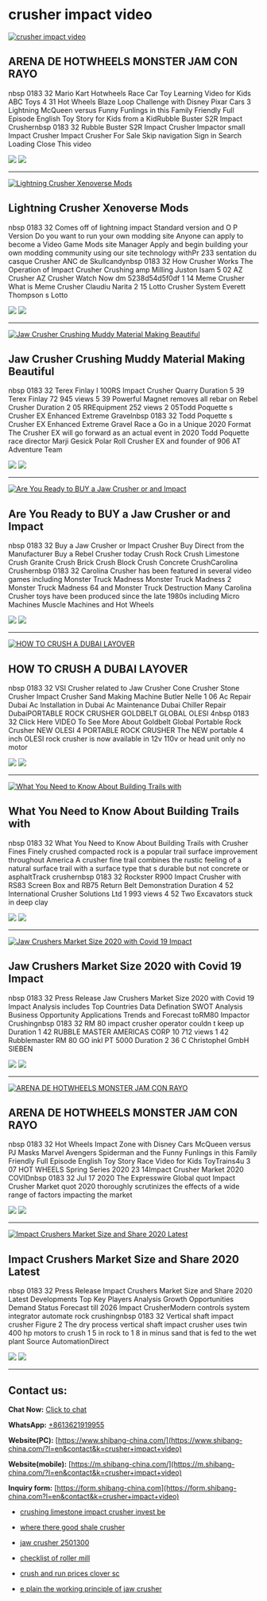 # crusher impact video

<a href="https://swt.shibang-china.com/?l=en&img&k=crusher+impact+video" target="_blank">![crusher impact video](http://static.shibang-china.com/all-800x300/2.jpg)</a>

## ARENA DE HOTWHEELS MONSTER JAM CON RAYO
nbsp 0183 32 Mario Kart Hotwheels Race Car Toy Learning Video for Kids ABC Toys 4 31 Hot Wheels Blaze Loop Challenge with Disney Pixar Cars 3 Lightning McQueen versus Funny Funlings in this Family Friendly Full Episode English Toy Story for Kids from a KidRubble Buster S2R Impact Crushernbsp 0183 32 Rubble Buster S2R Impact Crusher Impactor small Impact Crusher Impact Crusher For Sale Skip navigation Sign in Search Loading Close This video


<a href="https://whatsapp.shibangsoft.com/WhatsApp.php" target="_blank" title="WhatsApp">![](http://static.shibang-china.com/icon/whatsapp.png)</a> <a href="https://swt.shibang-china.com/?l=en&icon&k=crusher+impact+video" target="_blank">![](http://static.shibang-china.com/icon/chat-en.png)</a>

---

<a href="https://swt.shibang-china.com/?l=en&img&k=crusher+impact+video" target="_blank">![Lightning Crusher Xenoverse Mods](http://static.shibang-china.com/all-800x300/1234.jpg)</a>

## Lightning Crusher Xenoverse Mods
nbsp 0183 32 Comes off of lightning impact Standard version and O P Version Do you want to run your own modding site Anyone can apply to become a Video Game Mods site Manager Apply and begin building your own modding community using our site technology withPr 233 sentation du casque Crusher ANC de Skullcandynbsp 0183 32 How Crusher Works The Operation of Impact Crusher Crushing amp Milling Juston Isam 5 02 AZ Crusher AZ Crusher Watch Now dm 5238d54d5f0df 1 14 Meme Crusher What is Meme Crusher Claudiu Narita 2 15 Lotto Crusher System Everett Thompson s Lotto


<a href="https://whatsapp.shibangsoft.com/WhatsApp.php" target="_blank" title="WhatsApp">![](http://static.shibang-china.com/icon/whatsapp.png)</a> <a href="https://swt.shibang-china.com/?l=en&icon&k=crusher+impact+video" target="_blank">![](http://static.shibang-china.com/icon/chat-en.png)</a>

---

<a href="https://swt.shibang-china.com/?l=en&img&k=crusher+impact+video" target="_blank">![Jaw Crusher Crushing Muddy Material Making Beautiful](http://static.shibang-china.com/all-800x300/1072.jpg)</a>

## Jaw Crusher Crushing Muddy Material Making Beautiful
nbsp 0183 32 Terex Finlay I 100RS Impact Crusher Quarry Duration 5 39 Terex Finlay 72 945 views 5 39 Powerful Magnet removes all rebar on Rebel Crusher Duration 2 05 RREquipment 252 views 2 05Todd Poquette s Crusher EX Enhanced Extreme Gravelnbsp 0183 32 Todd Poquette s Crusher EX Enhanced Extreme Gravel Race a Go in a Unique 2020 Format The Crusher EX will go forward as an actual event in 2020 Todd Poquette race director Marji Gesick Polar Roll Crusher EX and founder of 906 AT Adventure Team


<a href="https://whatsapp.shibangsoft.com/WhatsApp.php" target="_blank" title="WhatsApp">![](http://static.shibang-china.com/icon/whatsapp.png)</a> <a href="https://swt.shibang-china.com/?l=en&icon&k=crusher+impact+video" target="_blank">![](http://static.shibang-china.com/icon/chat-en.png)</a>

---

<a href="https://swt.shibang-china.com/?l=en&img&k=crusher+impact+video" target="_blank">![Are You Ready to BUY a Jaw Crusher or and Impact](http://static.shibang-china.com/all-800x300/283.jpg)</a>

## Are You Ready to BUY a Jaw Crusher or and Impact
nbsp 0183 32 Buy a Jaw Crusher or Impact Crusher Buy Direct from the Manufacturer Buy a Rebel Crusher today Crush Rock Crush Limestone Crush Granite Crush Brick Crush Block Crush Concrete CrushCarolina Crushernbsp 0183 32 Carolina Crusher has been featured in several video games including Monster Truck Madness Monster Truck Madness 2 Monster Truck Madness 64 and Monster Truck Destruction Many Carolina Crusher toys have been produced since the late 1980s including Micro Machines Muscle Machines and Hot Wheels


<a href="https://whatsapp.shibangsoft.com/WhatsApp.php" target="_blank" title="WhatsApp">![](http://static.shibang-china.com/icon/whatsapp.png)</a> <a href="https://swt.shibang-china.com/?l=en&icon&k=crusher+impact+video" target="_blank">![](http://static.shibang-china.com/icon/chat-en.png)</a>

---

<a href="https://swt.shibang-china.com/?l=en&img&k=crusher+impact+video" target="_blank">![HOW TO CRUSH A DUBAI LAYOVER](http://static.shibang-china.com/all-800x300/1060.jpg)</a>

## HOW TO CRUSH A DUBAI LAYOVER
nbsp 0183 32 VSI Crusher related to Jaw Crusher Cone Crusher Stone Crusher Impact Crusher Sand Making Machine Butler Nelle 1 06 Ac Repair Dubai Ac Installation in Dubai Ac Maintenance Dubai Chiller Repair DubaiPORTABLE ROCK CRUSHER GOLDBELT GLOBAL OLESI 4nbsp 0183 32 Click Here VIDEO To See More About Goldbelt Global Portable Rock Crusher NEW OLESI 4 PORTABLE ROCK CRUSHER The NEW portable 4 inch OLESI rock crusher is now available in 12v 110v or head unit only no motor


<a href="https://whatsapp.shibangsoft.com/WhatsApp.php" target="_blank" title="WhatsApp">![](http://static.shibang-china.com/icon/whatsapp.png)</a> <a href="https://swt.shibang-china.com/?l=en&icon&k=crusher+impact+video" target="_blank">![](http://static.shibang-china.com/icon/chat-en.png)</a>

---

<a href="https://swt.shibang-china.com/?l=en&img&k=crusher+impact+video" target="_blank">![What You Need to Know About Building Trails with](http://static.shibang-china.com/all-800x300/772.jpg)</a>

## What You Need to Know About Building Trails with
nbsp 0183 32 What You Need to Know About Building Trails with Crusher Fines Finely crushed compacted rock is a popular trail surface improvement throughout America A crusher fine trail combines the rustic feeling of a natural surface trail with a surface type that s durable but not concrete or asphaltTrack crushernbsp 0183 32 Rockster R900 Impact Crusher with RS83 Screen Box and RB75 Return Belt Demonstration Duration 4 52 International Crusher Solutions Ltd 1 993 views 4 52 Two Excavators stuck in deep clay


<a href="https://whatsapp.shibangsoft.com/WhatsApp.php" target="_blank" title="WhatsApp">![](http://static.shibang-china.com/icon/whatsapp.png)</a> <a href="https://swt.shibang-china.com/?l=en&icon&k=crusher+impact+video" target="_blank">![](http://static.shibang-china.com/icon/chat-en.png)</a>

---

<a href="https://swt.shibang-china.com/?l=en&img&k=crusher+impact+video" target="_blank">![Jaw Crushers Market Size 2020 with Covid 19 Impact](http://static.shibang-china.com/all-800x300/584.jpg)</a>

## Jaw Crushers Market Size 2020 with Covid 19 Impact
nbsp 0183 32 Press Release Jaw Crushers Market Size 2020 with Covid 19 Impact Analysis includes Top Countries Data Defination SWOT Analysis Business Opportunity Applications Trends and Forecast toRM80 Impactor Crushingnbsp 0183 32 RM 80 impact crusher operator couldn t keep up Duration 1 42 RUBBLE MASTER AMERICAS CORP 10 712 views 1 42 Rubblemaster RM 80 GO inkl PT 5000 Duration 2 36 C Christophel GmbH SIEBEN


<a href="https://whatsapp.shibangsoft.com/WhatsApp.php" target="_blank" title="WhatsApp">![](http://static.shibang-china.com/icon/whatsapp.png)</a> <a href="https://swt.shibang-china.com/?l=en&icon&k=crusher+impact+video" target="_blank">![](http://static.shibang-china.com/icon/chat-en.png)</a>

---

<a href="https://swt.shibang-china.com/?l=en&img&k=crusher+impact+video" target="_blank">![ARENA DE HOTWHEELS MONSTER JAM CON RAYO](http://static.shibang-china.com/all-800x300/237.jpg)</a>

## ARENA DE HOTWHEELS MONSTER JAM CON RAYO
nbsp 0183 32 Hot Wheels Impact Zone with Disney Cars McQueen versus PJ Masks Marvel Avengers Spiderman and the Funny Funlings in this Family Friendly Full Episode English Toy Story Race Video for Kids ToyTrains4u 3 07 HOT WHEELS Spring Series 2020 23 14Impact Crusher Market 2020 COVIDnbsp 0183 32 Jul 17 2020 The Expresswire Global quot Impact Crusher Market quot 2020 thoroughly scrutinizes the effects of a wide range of factors impacting the market


<a href="https://whatsapp.shibangsoft.com/WhatsApp.php" target="_blank" title="WhatsApp">![](http://static.shibang-china.com/icon/whatsapp.png)</a> <a href="https://swt.shibang-china.com/?l=en&icon&k=crusher+impact+video" target="_blank">![](http://static.shibang-china.com/icon/chat-en.png)</a>

---

<a href="https://swt.shibang-china.com/?l=en&img&k=crusher+impact+video" target="_blank">![Impact Crushers Market Size and Share 2020 Latest](http://static.shibang-china.com/all-800x300/756.jpg)</a>

## Impact Crushers Market Size and Share 2020 Latest
nbsp 0183 32 Press Release Impact Crushers Market Size and Share 2020 Latest Developments Top Key Players Analysis Growth Opportunities Demand Status Forecast till 2026 Impact CrusherModern controls system integrator automate rock crushingnbsp 0183 32 Vertical shaft impact crusher Figure 2 The dry process vertical shaft impact crusher uses twin 400 hp motors to crush 1 5 in rock to 1 8 in minus sand that is fed to the wet plant Source AutomationDirect


<a href="https://whatsapp.shibangsoft.com/WhatsApp.php" target="_blank" title="WhatsApp">![](http://static.shibang-china.com/icon/whatsapp.png)</a> <a href="https://swt.shibang-china.com/?l=en&icon&k=crusher+impact+video" target="_blank">![](http://static.shibang-china.com/icon/chat-en.png)</a>

---
## Contact us:

**Chat Now:** [Click to chat](https://swt.shibang-china.com?l=en&contact&k=crusher+impact+video)

**WhatsApp:**  [+8613621919955](https://whatsapp.shibangsoft.com/WhatsApp.php)

**Website(PC):** [https://www.shibang-china.com/](https://www.shibang-china.com/?l=en&contact&k=crusher+impact+video)

**Website(mobile):** [https://m.shibang-china.com/](https://m.shibang-china.com/?l=en&contact&k=crusher+impact+video)

**Inquiry form:** [https://form.shibang-china.com](https://form.shibang-china.com?l=en&contact&k=crusher+impact+video)

* [crushing limestone impact crusher invest be](../169/crushing%20limestone%20impact%20crusher%20invest%20be.md)

* [where there good shale crusher](../168/where%20there%20good%20shale%20crusher.md)

* [jaw crusher 2501300](../170/jaw%20crusher%202501300.md)

* [checklist of roller mill](../162/checklist%20of%20roller%20mill.md)

* [crush and run prices clover sc](../164/crush%20and%20run%20prices%20clover%20sc.md)

* [e plain the working principle of jaw crusher](../166/e%20plain%20the%20working%20principle%20of%20jaw%20crusher.md)